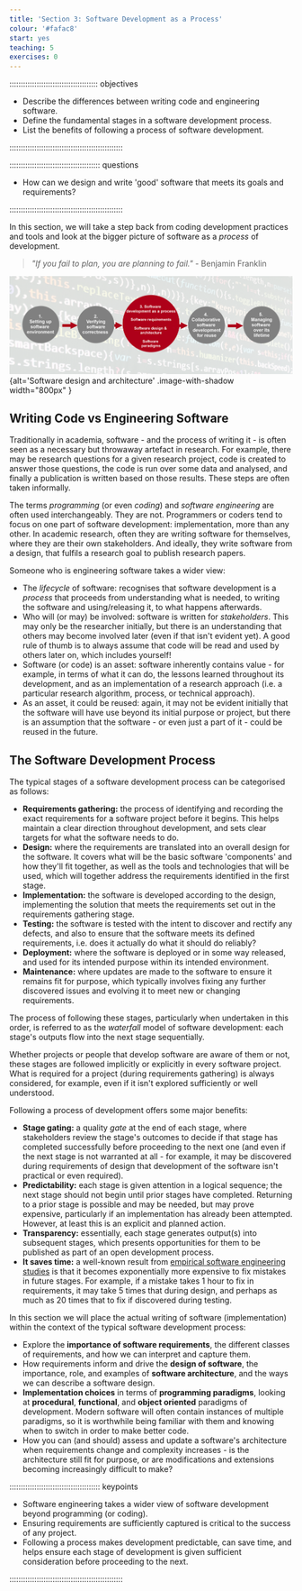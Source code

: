 ```yaml
---
title: 'Section 3: Software Development as a Process'
colour: '#fafac8'
start: yes
teaching: 5
exercises: 0
---
```


::::::::::::::::::::::::::::::::::::::: objectives

- Describe the differences between writing code and engineering software.
- Define the fundamental stages in a software development process.
- List the benefits of following a process of software development.

::::::::::::::::::::::::::::::::::::::::::::::::::

:::::::::::::::::::::::::::::::::::::::: questions

- How can we design and write 'good' software that meets its goals and requirements?

::::::::::::::::::::::::::::::::::::::::::::::::::

In this section, we will take a step back from coding development practices and tools
and look at the bigger picture of software as a *process* of development.

> *"If you fail to plan, you are planning to fail."* - Benjamin Franklin

![](fig/section3-overview.png){alt='Software design and architecture' .image-with-shadow width="800px" }

## Writing Code vs Engineering Software

Traditionally in academia, software - and the process of writing it -
is often seen as a necessary but throwaway artefact in research.
For example, there may be research questions for a given research project,
code is created to answer those questions,
the code is run over some data and analysed,
and finally a publication is written based on those results.
These steps are often taken informally.

The terms *programming* (or even *coding*) and *software engineering* are often used interchangeably.
They are not.
Programmers or coders tend to focus on one part of software development:
implementation, more than any other.
In academic research, often they are writing software for themselves,
where they are their own stakeholders.
And ideally, they write software from a design,
that fulfils a research goal to publish research papers.

Someone who is engineering software takes a wider view:

- The *lifecycle* of software: recognises that software development is a *process*
  that proceeds from understanding what is needed,
  to writing the software and using/releasing it,
  to what happens afterwards.
- Who will (or may) be involved: software is written for *stakeholders*.
  This may only be the researcher initially,
  but there is an understanding that others may become involved later
  (even if that isn't evident yet).
  A good rule of thumb is to always assume that
  code will be read and used by others later on, which includes yourself!
- Software (or code) is an asset: software inherently contains value -
  for example, in terms of what it can do,
  the lessons learned throughout its development,
  and as an implementation of a research approach
  (i.e. a particular research algorithm, process, or technical approach).
- As an asset, it could be reused:
  again, it may not be evident initially that the software will have use
  beyond its initial purpose or project,
  but there is an assumption that the software - or even just a part of it -
  could be reused in the future.

## The Software Development Process

The typical stages of a software development process can be categorised as follows:

- **Requirements gathering:**
  the process of identifying and recording the exact requirements for a software project
  before it begins.
  This helps maintain a clear direction throughout development,
  and sets clear targets for what the software needs to do.
- **Design:** where the requirements are translated into an overall design for the software.
  It covers what will be the basic software 'components' and how they'll fit together,
  as well as the tools and technologies that will be used,
  which will together address the requirements identified in the first stage.
- **Implementation:** the software is developed according to the design,
  implementing the solution that meets the requirements
  set out in the requirements gathering stage.
- **Testing:** the software is tested with the intent to discover and rectify any defects,
  and also to ensure that the software meets its defined requirements,
  i.e. does it actually do what it should do reliably?
- **Deployment:** where the software is deployed or in some way released,
  and used for its intended purpose within its intended environment.
- **Maintenance:** where updates are made to the software to ensure it remains fit for purpose,
  which typically involves fixing any further discovered issues
  and evolving it to meet new or changing requirements.

The process of following these stages, particularly when undertaken in this order,
is referred to as the *waterfall* model of software development:
each stage's outputs flow into the next stage sequentially.

Whether projects or people that develop software are aware of them or not,
these stages are followed implicitly or explicitly in every software project.
What is required for a project (during requirements gathering) is always considered, for example,
even if it isn't explored sufficiently or well understood.

Following a process of development offers some major benefits:

- **Stage gating:** a quality *gate* at the end of each stage,
  where stakeholders review the stage's outcomes to decide
  if that stage has completed successfully before proceeding to the next one
  (and even if the next stage is not warranted at all -
  for example, it may be discovered during requirements of design
  that development of the software isn't practical or even required).
- **Predictability:** each stage is given attention in a logical sequence;
  the next stage should not begin until prior stages have completed.
  Returning to a prior stage is possible and may be needed, but may prove expensive,
  particularly if an implementation has already been attempted.
  However, at least this is an explicit and planned action.
- **Transparency:** essentially, each stage generates output(s) into subsequent stages,
  which presents opportunities for them to be published
  as part of an open development process.
- **It saves time:** a well-known result from
  [empirical software engineering studies](https://web.archive.org/web/20160731150816/http://superwebdeveloper.com/2009/11/25/the-incredible-rate-of-diminishing-returns-of-fixing-software-bugs/)
  is that it becomes exponentially more expensive to fix mistakes in future stages.
  For example, if a mistake takes 1 hour to fix in requirements,
  it may take 5 times that during design,
  and perhaps as much as 20 times that to fix if discovered during testing.

In this section we will place the actual writing of software (implementation)
within the context of the typical software development process:

- Explore the **importance of software requirements**,
  the different classes of requirements,
  and how we can interpret and capture them.
- How requirements inform and drive the **design of software**,
  the importance, role, and examples of **software architecture**,
  and the ways we can describe a software design.
- **Implementation choices** in terms of **programming paradigms**,
  looking at **procedural**, **functional**, and **object oriented** paradigms of development.
  Modern software will often contain instances of multiple paradigms,
  so it is worthwhile being familiar with them and knowing when
  to switch in order to make better code.
- How you can (and should) assess and update a software's architecture when
  requirements change and complexity increases -
  is the architecture still fit for purpose,
  or are modifications and extensions becoming increasingly difficult to make?



:::::::::::::::::::::::::::::::::::::::: keypoints

- Software engineering takes a wider view of software development beyond programming (or coding).
- Ensuring requirements are sufficiently captured is critical to the success of any project.
- Following a process makes development predictable, can save time, and helps ensure each stage of development is given sufficient consideration before proceeding to the next.

::::::::::::::::::::::::::::::::::::::::::::::::::


